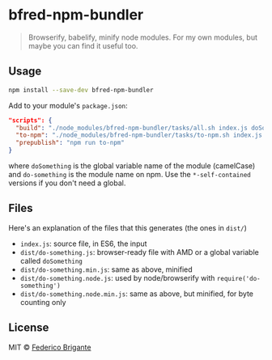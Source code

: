 # bfred-npm-bundler 

> Browserify, babelify, minify node modules. For my own modules, but maybe you can find it useful too.

## Usage

```sh
npm install --save-dev bfred-npm-bundler
```

Add to your module's `package.json`:

```json
"scripts": {
  "build": "./node_modules/bfred-npm-bundler/tasks/all.sh index.js doSomething do-something",
  "to-npm": "./node_modules/bfred-npm-bundler/tasks/to-npm.sh index.js do-something",
  "prepublish": "npm run to-npm"
}
```

where `doSomething` is the global variable name of the module (camelCase) and `do-something` is the module name on npm. Use the `*-self-contained` versions if you don't need a global.

## Files

Here's an explanation of the files that this generates (the ones in `dist/`)

* `index.js`: source file, in ES6, the input
* `dist/do-something.js`: browser-ready file with AMD or a global variable called `doSomething`
* `dist/do-something.min.js`: same as above, minified
* `dist/do-something.node.js`: used by node/browserify with `require('do-something')`
* `dist/do-something.node.min.js`: same as above, but minified, for byte counting only

## License

MIT © [Federico Brigante](http://twitter.com/bfred_it)
